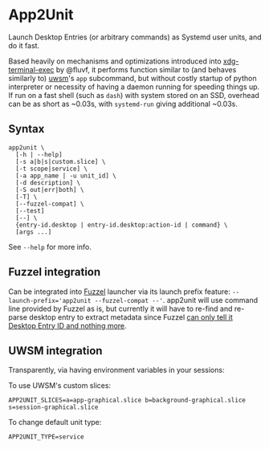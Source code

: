 # App2Unit

Launch Desktop Entries (or arbitrary commands) as Systemd user units, and do it
fast.

Based heavily on mechanisms and optimizations introduced into
[xdg-terminal-exec](../xdg-terminal-exec/) by @fluvf, it performs function
similar to (and behaves similarly to) [uwsm](../uwsm)'s `app` subcommand, but
without costly startup of python interpreter or necessity of having a daemon
running for speeding things up. If run on a fast shell (such as `dash`) with
system stored on an SSD, overhead can be as short as ~0.03s, with `systemd-run`
giving additional ~0.03s.

## Syntax

    app2unit \
      [-h | --help]
      [-s a|b|s|custom.slice] \
      [-t scope|service] \
      [-a app_name | -u unit_id] \
      [-d description] \
      [-S out|err|both] \
      [-T] \
      [--fuzzel-compat] \
      [--test]
      [--] \
      {entry-id.desktop | entry-id.desktop:action-id | command} \
      [args ...]

See `--help` for more info.

## Fuzzel integration

Can be integrated into [Fuzzel](https://codeberg.org/dnkl/fuzzel/) launcher via
its launch prefix feature: `--launch-prefix='app2unit --fuzzel-compat --'`.
app2unit will use command line provided by Fuzzel as is, but currently it will
have to re-find and re-parse desktop entry to extract metadata since Fuzzel [can
only tell it Desktop Entry ID and nothing
more](https://codeberg.org/dnkl/fuzzel/issues/292).

## UWSM integration

Transparently, via having environment variables in your sessions:

To use UWSM's custom slices:

    APP2UNIT_SLICES=a=app-graphical.slice b=background-graphical.slice s=session-graphical.slice

To change default unit type:

    APP2UNIT_TYPE=service
